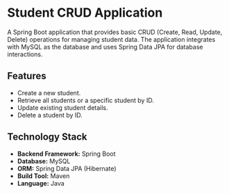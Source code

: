 # Student CRUD Application

A Spring Boot application that provides basic CRUD (Create, Read, Update, Delete) operations for managing student data. The application integrates with MySQL as the database and uses Spring Data JPA for database interactions.

## Features
- Create a new student.
- Retrieve all students or a specific student by ID.
- Update existing student details.
- Delete a student by ID.

## Technology Stack
- **Backend Framework:** Spring Boot
- **Database:** MySQL
- **ORM:** Spring Data JPA (Hibernate)
- **Build Tool:** Maven
- **Language:** Java
